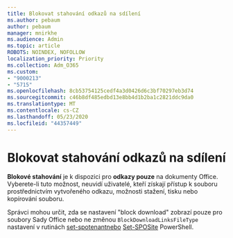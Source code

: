 ```yaml
---
title: Blokovat stahování odkazů na sdílení
ms.author: pebaum
author: pebaum
manager: mnirkhe
ms.audience: Admin
ms.topic: article
ROBOTS: NOINDEX, NOFOLLOW
localization_priority: Priority
ms.collection: Adm_O365
ms.custom:
- "9000213"
- "5715"
ms.openlocfilehash: 8cb53754125cedf4a3d0426d6c3bf70297eb3d74
ms.sourcegitcommit: c46b8df485edbd13e8bb4d1b2ba1c2821ddc9da0
ms.translationtype: MT
ms.contentlocale: cs-CZ
ms.lasthandoff: 05/23/2020
ms.locfileid: "44357449"
---
```

# <a name="block-download-on-sharing-links"></a>Blokovat stahování odkazů na sdílení

**Blokové stahování** je k dispozici pro **odkazy pouze** na dokumenty Office. Vyberete-li tuto možnost, neuvidí uživatelé, kteří získají přístup k souboru prostřednictvím vytvořeného odkazu, možnosti stažení, tisku nebo kopírování souboru.

Správci mohou určit, zda se nastavení "block download" zobrazí pouze pro soubory Sady Office nebo ne změnou `BlockDownloadLinksFileType` nastavení v rutinách [set-spotenantnebo](https://docs.microsoft.com/powershell/module/sharepoint-online/set-spotenant?view=sharepoint-ps) [Set-SPOSite](https://docs.microsoft.com/powershell/module/sharepoint-online/set-sposite?view=sharepoint-ps) PowerShell.
